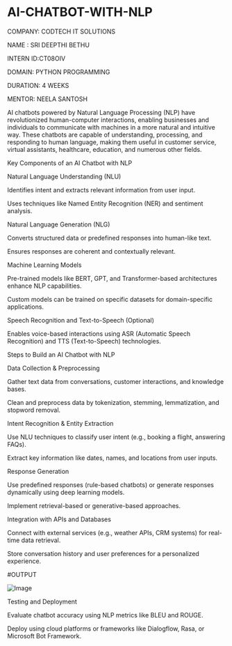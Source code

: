 # AI-CHATBOT-WITH-NLP

COMPANY: CODTECH IT SOLUTIONS

NAME : SRI DEEPTHI BETHU

INTERN ID:CT08OIV

DOMAIN: PYTHON PROGRAMMING

DURATION: 4 WEEKS

MENTOR: NEELA SANTOSH

AI chatbots powered by Natural Language Processing (NLP) have revolutionized human-computer interactions, enabling businesses and individuals to communicate with machines in a more natural and intuitive way. These chatbots are capable of understanding, processing, and responding to human language, making them useful in customer service, virtual assistants, healthcare, education, and numerous other fields.

Key Components of an AI Chatbot with NLP

Natural Language Understanding (NLU)

Identifies intent and extracts relevant information from user input.

Uses techniques like Named Entity Recognition (NER) and sentiment analysis.

Natural Language Generation (NLG)

Converts structured data or predefined responses into human-like text.

Ensures responses are coherent and contextually relevant.

Machine Learning Models

Pre-trained models like BERT, GPT, and Transformer-based architectures enhance NLP capabilities.

Custom models can be trained on specific datasets for domain-specific applications.

Speech Recognition and Text-to-Speech (Optional)

Enables voice-based interactions using ASR (Automatic Speech Recognition) and TTS (Text-to-Speech) technologies.

Steps to Build an AI Chatbot with NLP

Data Collection & Preprocessing

Gather text data from conversations, customer interactions, and knowledge bases.

Clean and preprocess data by tokenization, stemming, lemmatization, and stopword removal.

Intent Recognition & Entity Extraction

Use NLU techniques to classify user intent (e.g., booking a flight, answering FAQs).

Extract key information like dates, names, and locations from user inputs.

Response Generation

Use predefined responses (rule-based chatbots) or generate responses dynamically using deep learning models.

Implement retrieval-based or generative-based approaches.

Integration with APIs and Databases

Connect with external services (e.g., weather APIs, CRM systems) for real-time data retrieval.

Store conversation history and user preferences for a personalized experience.

#OUTPUT

![Image](https://github.com/user-attachments/assets/eee0b143-ddf2-491e-8579-ae72594ee5e1)


Testing and Deployment

Evaluate chatbot accuracy using NLP metrics like BLEU and ROUGE.

Deploy using cloud platforms or frameworks like Dialogflow, Rasa, or Microsoft Bot Framework.
